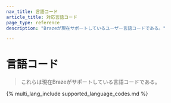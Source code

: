 ```yaml
---
nav_title: 言語コード
article_title: 対応言語コード
page_type: reference
description: "Brazeが現在サポートしているユーザー言語コードである。" 

---
```


# 言語コード

> これらは現在Brazeがサポートしている言語コードである。

{% multi_lang_include supported_language_codes.md %}
